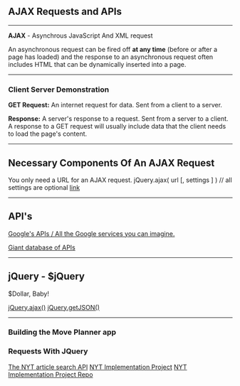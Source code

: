## AJAX Requests and APIs

---

**AJAX** - Asynchrous JavaScript And XML request

An asynchronous request can be fired off **at any time** (before or after a page has loaded) and the response to an asynchronous request often includes HTML that can be dynamically inserted into a page.

---

### Client Server Demonstration

**GET Request:** An internet request for data. Sent from a client to a server.

**Response:** A server's response to a request. Sent from a server to a client. A response to a GET request will usually include data that the client needs to load the page's content.

---

## Necessary Components Of An AJAX Request

You only need a URL for an AJAX request.
jQuery.ajax( url [, settings ] ) // all settings are optional
[link](http://api.jquery.com/jquery.ajax/)

---

## API's

[Google's APIs / All the Google services you can imagine.](https://developers.google.com/apis-explorer/#p/)

[Giant database of APIs](https://www.programmableweb.com/apis/directory)

---

## jQuery - $jQuery

$Dollar, Baby!

[jQuery.ajax()](http://api.jquery.com/jquery.ajax/)
[jQuery.getJSON()](http://api.jquery.com/jquery.getjson/)

---

### Building the Move Planner app

### Requests With JQuery
[The NYT article search API](http://developer.nytimes.com/article_search_v2.json)
[NYT Implementation Project](https://laurahesse.github.io/NYT-Implementation/)
[NYT Implementation Project Repo](https://github.com/LauraHesse/NYT-Implementation)
